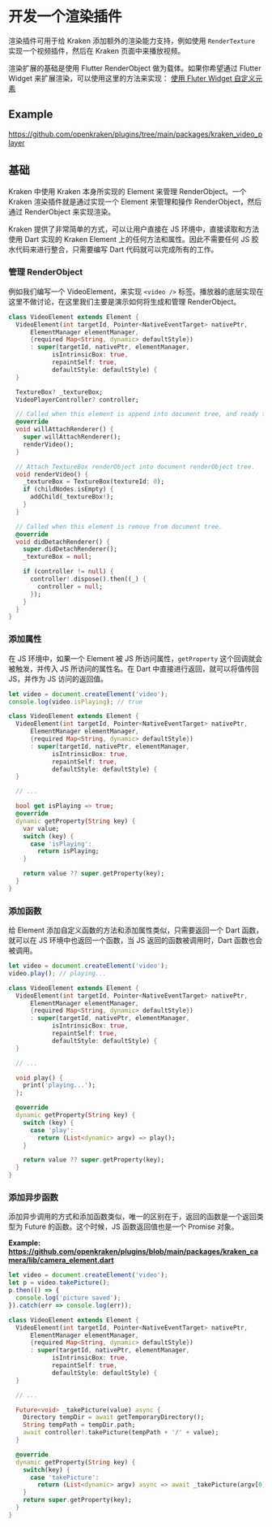 # 开发一个渲染插件

渲染插件可用于给 Kraken 添加额外的渲染能力支持，例如使用 `RenderTexture` 实现一个视频插件，然后在 Kraken 页面中来播放视频。

渲染扩展的基础是使用 Flutter RenderObject 做为载体。如果你希望通过 Flutter Widget 来扩展渲染，可以使用这里的方法来实现： [使用 Fluter Widget 自定义元素](/guide/advanced/widget-custom-element)

## Example

https://github.com/openkraken/plugins/tree/main/packages/kraken_video_player

## 基础

Kraken 中使用 Kraken 本身所实现的 Element 来管理 RenderObject。一个 Kraken 渲染插件就是通过实现一个 Element 来管理和操作 RenderObject，然后通过 RenderObject 来实现渲染。

Kraken 提供了非常简单的方式，可以让用户直接在 JS 环境中，直接读取和方法使用 Dart 实现的 Kraken Element 上的任何方法和属性。因此不需要任何 JS 胶水代码来进行整合，只需要编写 Dart 代码就可以完成所有的工作。

### 管理 RenderObject

例如我们编写一个 VideoElement，来实现 `<video />` 标签。播放器的底层实现在这里不做讨论，在这里我们主要是演示如何将生成和管理 RenderObject。

```dart
class VideoElement extends Element {
  VideoElement(int targetId, Pointer<NativeEventTarget> nativePtr,
      ElementManager elementManager,
      {required Map<String, dynamic> defaultStyle})
      : super(targetId, nativePtr, elementManager,
            isIntrinsicBox: true,
            repaintSelf: true,
            defaultStyle: defaultStyle) {
  }

  TextureBox? _textureBox;
  VideoPlayerController? controller;

  // Called when this element is append into document tree, and ready to paint.
  @override
  void willAttachRenderer() {
    super.willAttachRenderer();
    renderVideo();
  }

  // Attach TextureBox renderObject into document renderObject tree.
  void renderVideo() {
    _textureBox = TextureBox(textureId: 0);
    if (childNodes.isEmpty) {
      addChild(_textureBox!);
    }
  }

  // Called when this element is remove from document tree.
  @override
  void didDetachRenderer() {
    super.didDetachRenderer();
    _textureBox = null;

    if (controller != null) {
      controller!.dispose().then((_) {
        controller = null;
      });
    }
  }
}
```

### 添加属性

在 JS 环境中，如果一个 Element 被 JS 所访问属性，`getProperty` 这个回调就会被触发，并传入 JS 所访问的属性名。在 Dart 中直接进行返回，就可以将值传回 JS，并作为 JS 访问的返回值。

```javascript
let video = document.createElement('video');
console.log(video.isPlaying); // true
```

```dart
class VideoElement extends Element {
  VideoElement(int targetId, Pointer<NativeEventTarget> nativePtr,
      ElementManager elementManager,
      {required Map<String, dynamic> defaultStyle})
      : super(targetId, nativePtr, elementManager,
            isIntrinsicBox: true,
            repaintSelf: true,
            defaultStyle: defaultStyle) {
  }

  // ...

  bool get isPlaying => true;
  @override
  dynamic getProperty(String key) {
    var value;
    switch (key) {
      case 'isPlaying':
        return isPlaying;
    }

    return value ?? super.getProperty(key);
  }
}

```

### 添加函数

给 Element 添加自定义函数的方法和添加属性类似，只需要返回一个 Dart 函数，就可以在 JS 环境中也返回一个函数，当 JS 返回的函数被调用时，Dart 函数也会被调用。

```javascript
let video = document.createElement('video');
video.play(); // playing...
```

```dart
class VideoElement extends Element {
  VideoElement(int targetId, Pointer<NativeEventTarget> nativePtr,
      ElementManager elementManager,
      {required Map<String, dynamic> defaultStyle})
      : super(targetId, nativePtr, elementManager,
            isIntrinsicBox: true,
            repaintSelf: true,
            defaultStyle: defaultStyle) {
  }

  // ...

  void play() {
    print('playing...');
  };

  @override
  dynamic getProperty(String key) {
    switch (key) {
      case 'play':
        return (List<dynamic> argv) => play();
    }

    return value ?? super.getProperty(key);
  }
}
```

### 添加异步函数

添加异步调用的方式和添加函数类似，唯一的区别在于，返回的函数是一个返回类型为 Future 的函数。这个时候，JS 函数返回值也是一个 Promise 对象。

**Example: https://github.com/openkraken/plugins/blob/main/packages/kraken_camera/lib/camera_element.dart**

```javascript
let video = document.createElement('video');
let p = video.takePicture();
p.then(() => {
  console.log('picture saved');
}).catch(err => console.log(err));
```

```dart
class VideoElement extends Element {
  VideoElement(int targetId, Pointer<NativeEventTarget> nativePtr,
      ElementManager elementManager,
      {required Map<String, dynamic> defaultStyle})
      : super(targetId, nativePtr, elementManager,
            isIntrinsicBox: true,
            repaintSelf: true,
            defaultStyle: defaultStyle) {
  }

  // ...

  Future<void> _takePicture(value) async {
    Directory tempDir = await getTemporaryDirectory();
    String tempPath = tempDir.path;
    await controller!.takePicture(tempPath + '/' + value);
  }

  @override
  dynamic getProperty(String key) {
    switch(key) {
      case 'takePicture':
        return (List<dynamic> argv) async => await _takePicture(argv[0]);
    }
    return super.getProperty(key);
  }
}
```

